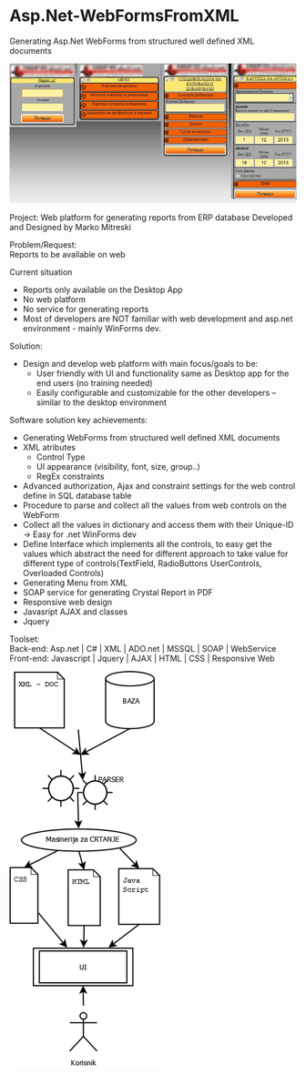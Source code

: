 # Asp.Net-WebFormsFromXML
Generating Asp.Net WebForms from structured well defined XML documents

![Preview](https://github.com/markomitr/Asp.Net-WebFormsFromXML/blob/master/WebApp_Responsive_CSmart.jpg)

Project: Web platform for generating reports from ERP database
Developed and Designed by Marko Mitreski	
	
Problem/Request:	
Reports to be available on web	
	
Current situation
- Reports only available on the Desktop App
- No web platform	
- No service for generating reports
- Most of developers are NOT familiar with web development and  asp.net environment  - mainly WinForms dev.	
	
Solution:	
- Design and develop web platform with main focus/goals to be:
	-  User friendly with UI and functionality same as Desktop app for the end users (no training needed)
	-  Easily configurable and customizable for the other developers – similar to the desktop environment 
	
	
Software solution key achievements:	
- Generating WebForms from structured well defined XML documents
- XML atributes
	- Control Type
	- UI appearance (visibility, font, size, group..)
	- RegEx constraints	 
- Advanced authorization, Ajax and constraint settings for the web control define in SQL database table
- Procedure to parse and collect all the values from web controls on the WebForm
- Collect all the values in dictionary and access them with their Unique-ID -> Easy for .net WinForms dev	
- Define Interface which implements all the controls, to easy get the values which abstract the need for different approach to take value for different type of controls(TextField, RadioButtons UserControls, Overloaded Controls)
- Generating Menu from XML
- SOAP service for generating Crystal Report in PDF
- Responsive web design 
- Javasript AJAX and classes	
- Jquery

	
Toolset:	
Back-end: Asp.net | C# | XML | ADO.net | MSSQL | SOAP | WebService  
Front-end: Javascript | Jquery | AJAX | HTML | CSS | Responsive  Web

![Preview](https://github.com/markomitr/Asp.Net-WebFormsFromXML/blob/master/Diagram.png)
